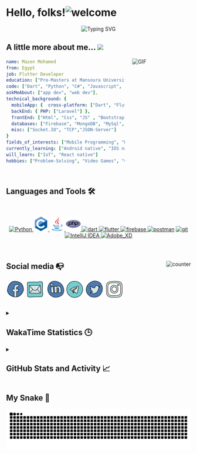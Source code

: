 [//]: # (Todo::  Welcome and introduction) 
<h1>Hello, folks!<img src="https://raw.githubusercontent.com/verma-anushka/verma-anushka/master/gifs/wave.gif" width="30px" height="30" alt="welcome"></h1>
<p align="center">
<img src="https://readme-typing-svg.demolab.com?font=Fira+Code&weight=550&pause=1000&center=true&vCenter=true&multiline=true&repeat=false&width=1300&height=80&lines=I'm+Mazen+Mohamed%2C+Software+engineer+passionate+about+Mobile+Programming+and+writing+clean+code+and+building;well+architected+mobile+applications.+Recently+I've+started+contributing+to+opensource+projects." alt="Typing SVG" /></p>
 

[//]: # (Todo:: Talking about Personal)

<h2>A little more about me... <img src="https://media.giphy.com/media/VgCDAzcKvsR6OM0uWg/giphy.gif" width="50"></h2>

<div>
<img align="right" style="margin-left: 20px;" alt="GIF" height="160px" width="160px" src="https://raw.githubusercontent.com/blackcater/blackcater/main/images/banner.gif" />

  <!-- company: IX Solutions at Mansoura, Egypt && Liefermama at Germany -->

```yaml
name: Mazen Mohamed 
from: Egypt
job: Flutter Developer 
education: ["Pre-Masters at Mansoura University", "BSc. of Computer Science"]
code: ["Dart", "Python", "C#", "Javascript", "Java", "PHP"],
askMeAbout: ["app dev", "web dev"],
technical_background: {
  mobileApp: {  cross-platform: ["Dart", "Flutter"] },
  backEnd: { PHP: ["Laravel"] },
  frontEnd: ["Html", "Css", "JS" , "Bootstrap"],
  databases: ["Firebase", "MongoDB", "MySql", "Sqlite"],
  misc: ["Socket.IO", "TCP","JSON-Server"]
}
fields_of_interests: ["Mobile Programming", "ML", "AI", "Path Planning"]
currently_learning: ["Android native", "IOS native"] 
will_learn: ["IoT", "React native"]
hobbies: ["Problem-Solving", "Video Games", "Competitive Gaming", "Movies", "Drawing"]
```
</div>


[//]: # (Todo:: Languages and Tools)

<br>

## Languages and Tools 🛠 

<br/>
<p align="center">  
<a href="https://www.python.org/dev/" target="_blank" rel="noreferrer"> <img src="https://upload.wikimedia.org/wikipedia/commons/thumb/c/c3/Python-logo-notext.svg/1024px-Python-logo-notext.svg.png" alt="Python" width="40" height="40"/> </a>  
<a href="https://www.cprogramming.com/" target="_blank" rel="noreferrer"> <img src="https://raw.githubusercontent.com/devicons/devicon/master/icons/c/c-original.svg" alt="c" width="40" height="40"/> </a>
<a href="https://www.java.com" target="_blank" rel="noreferrer"> <img src="https://raw.githubusercontent.com/devicons/devicon/master/icons/java/java-original.svg" alt="java" width="40" height="40"/> </a>  
<a href="https://www.php.net" target="_blank" rel="noreferrer"> <img src="https://raw.githubusercontent.com/devicons/devicon/master/icons/php/php-original.svg" alt="php" width="40" height="40"/> </a>
<a href="https://dart.dev" target="_blank" rel="noreferrer"> <img src="https://www.vectorlogo.zone/logos/dartlang/dartlang-icon.svg" alt="dart" width="40" height="40"/> </a>     
<a href="https://flutter.dev" target="_blank" rel="noreferrer"> <img src="https://www.vectorlogo.zone/logos/flutterio/flutterio-icon.svg" alt="flutter" width="40" height="40"/> </a>
<a href="https://firebase.google.com/" target="_blank" rel="noreferrer"> <img src="https://www.vectorlogo.zone/logos/firebase/firebase-icon.svg" alt="firebase" width="40" height="40"/> </a> <a href="https://postman.com" target="_blank" rel="noreferrer"> <img src="https://www.vectorlogo.zone/logos/getpostman/getpostman-icon.svg" alt="postman" width="40" height="40"/></a> 
<a href="https://git-scm.com/" target="_blank" rel="noreferrer"> <img src="https://www.vectorlogo.zone/logos/git-scm/git-scm-icon.svg" alt="git" width="40" height="40"/> </a>
<a href="https://www.jetbrains.com/idea/" target="_blank" rel="noreferrer"> <img src="https://upload.wikimedia.org/wikipedia/commons/thumb/9/9c/IntelliJ_IDEA_Icon.svg/2048px-IntelliJ_IDEA_Icon.svg.png" alt="IntelliJ IDEA" width="40" height="40"/> </a>
<a href="https://www.adobe.com/mena_en/products/xd.html" target="_blank" rel="noreferrer"> <img src="https://upload.wikimedia.org/wikipedia/commons/thumb/c/c2/Adobe_XD_CC_icon.svg/1200px-Adobe_XD_CC_icon.svg.png" alt="Adobe_XD" width="40" height="40"/> </a>
</p>

<br/>


[//]: # (Todo:: Social media links)

<div>
 <img align="right" src="https://komarev.com/ghpvc/?username=MZzzNne&label=Profile%20views&color=blue&countColor=%237B1E7B&style=flat" alt="counter"/>

## Social media :mailbox_with_no_mail:
</div>

<p align="center">

<a href="https://www.facebook.com/MaZenn.mo7amed" target="blank"><img align="center" title="MaZenn.mo7amed" src="assets/social_logos/facebook.svg" alt="MaZenn.mo7amed" height="50" width="50" /></a>
<a href="mailto:mazenn770@gmail.com" target="blank"><img align="center" title="mazenn770@gmail.com" src="assets/social_logos/mail.svg" alt="mazenn770@gmail.com" height="50" width="50" /></a>
<a href="https://www.linkedin.com/in/MZzzNn" target="blank"><img align="center" title="@MZzzNn" src="assets/social_logos/linkedin.svg" alt="@MZzzNn" height="50" width="50" /></a>
<a href="https://t.me/MZzznn" target="blank"><img align="center" title="@MZzzNn" src="assets/social_logos/telegram.svg" alt="@MZzznn" height="50" width="50" /></a>
<a href="https://twitter.com/MZzzNn_" target="blank"><img align="center" title="@MZzzNn_" src="assets/social_logos/twitter.svg" alt="@MZzzNn_" height="50" width="50" /></a>
<a href="https://www.instagram.com/MZzzNn_" target="blank"><img align="center" title="@MZzzNn_" src="assets/social_logos/instagram.svg" alt="@MZzzNn_" height="50" width="50" /></a>

</p>
<br/>

[//]: # (Todo:: waka time stats)    

<details> 
  <summary><h2>WakaTime Statistics 🕒</h2></summary>

<p align="center">
    <a href="https://wakatime.com/@MZzzNn">
        <img alt="Total time of coding" src="https://wakatime.com/badge/user/27da1c90-b8bf-4c99-99d0-1757cf327276.svg">
    </a>
    <a href="https://github.com/MZzzNn/MZzzNn">
        <img alt="Last update time" src="https://img.shields.io/github/last-commit/MZzzNn/MZzzNn?label=profile%20updated&style=flat-square">
    </a>
    <a href="https://wakatime.com/@MZzzNn">
        <img alt="Lines of code" src="https://img.shields.io/badge/From%20Hello%20World%20I%27ve%20Written-1%20Million%20lines%20of%20code-blue">
    </a> 
</p>

```text
From: 01 June 2022 - To: 23 December 2022
Total Time: 588 hrs 33 mins
Dart                          556 hrs 53 mins ⣿⣿⣿⣿⣿⣿⣿⣿⣿⣿⣿⣿⣿⣿⣿⣿⣿⣿⣿⣿⣿⣿⣿⣶⣀   94.62 %
YAML                          16 hrs 40 mins  ⣶⣀⣀⣀⣀⣀⣀⣀⣀⣀⣀⣀⣀⣀⣀⣀⣀⣀⣀⣀⣀⣀⣀⣀⣀   02.83 %
XML                           6 hrs 59 mins   ⣤⣀⣀⣀⣀⣀⣀⣀⣀⣀⣀⣀⣀⣀⣀⣀⣀⣀⣀⣀⣀⣀⣀⣀⣀   01.19 %
Groovy                        1 hr 54 mins    ⣀⣀⣀⣀⣀⣀⣀⣀⣀⣀⣀⣀⣀⣀⣀⣀⣀⣀⣀⣀⣀⣀⣀⣀⣀   00.32 %
Text                          1 hr 6 mins     ⣀⣀⣀⣀⣀⣀⣀⣀⣀⣀⣀⣀⣀⣀⣀⣀⣀⣀⣀⣀⣀⣀⣀⣀⣀   00.19 %
Gradle                        1 hr 2 mins     ⣀⣀⣀⣀⣀⣀⣀⣀⣀⣀⣀⣀⣀⣀⣀⣀⣀⣀⣀⣀⣀⣀⣀⣀⣀   00.18 %
```

<!--END_SECTION:waka-->

<!--START_SECTION:waka-simple--> 

```text
From: 16 July 2020 - To: 22 December 2022
Total Time: 873 hrs
Go                 313 hrs 18 mins ⣿⣿⣿⣿⣿⣿⣿⣿⣿⣀⣀⣀⣀⣀⣀⣀⣀⣀⣀⣀⣀⣀⣀⣀⣀   35.89 %
Python             165 hrs 53 mins ⣿⣿⣿⣿⣷⣀⣀⣀⣀⣀⣀⣀⣀⣀⣀⣀⣀⣀⣀⣀⣀⣀⣀⣀⣀   19.00 %
C++                143 hrs 23 mins ⣿⣿⣿⣿⣄⣀⣀⣀⣀⣀⣀⣀⣀⣀⣀⣀⣀⣀⣀⣀⣀⣀⣀⣀⣀   16.43 %
Bash               64 hrs 33 mins  ⣿⣷⣀⣀⣀⣀⣀⣀⣀⣀⣀⣀⣀⣀⣀⣀⣀⣀⣀⣀⣀⣀⣀⣀⣀   07.40 %
YAML               40 hrs 12 mins  ⣿⣄⣀⣀⣀⣀⣀⣀⣀⣀⣀⣀⣀⣀⣀⣀⣀⣀⣀⣀⣀⣀⣀⣀⣀   04.61 %
Other              37 hrs 55 mins  ⣿⣄⣀⣀⣀⣀⣀⣀⣀⣀⣀⣀⣀⣀⣀⣀⣀⣀⣀⣀⣀⣀⣀⣀⣀   04.34 %
```

<!--END_SECTION:waka-simple-->

<!--START_SECTION:waka-->

```text
From: 01 June 2022 - To: 19 May 2023

Total Time: 1,296 hrs 17 mins

Dart                          787 hrs 57 mins ⣿⣿⣿⣿⣿⣿⣿⣿⣿⣿⣿⣿⣿⣿⣿⣄⣀⣀⣀⣀⣀⣀⣀⣀⣀   60.79 %
Other                         456 hrs 14 mins ⣿⣿⣿⣿⣿⣿⣿⣿⣷⣀⣀⣀⣀⣀⣀⣀⣀⣀⣀⣀⣀⣀⣀⣀⣀   35.20 %
YAML                          25 hrs 20 mins  ⣦⣀⣀⣀⣀⣀⣀⣀⣀⣀⣀⣀⣀⣀⣀⣀⣀⣀⣀⣀⣀⣀⣀⣀⣀   01.95 %
XML                           8 hrs 12 mins   ⣄⣀⣀⣀⣀⣀⣀⣀⣀⣀⣀⣀⣀⣀⣀⣀⣀⣀⣀⣀⣀⣀⣀⣀⣀   00.63 %
Markdown                      5 hrs 54 mins   ⣄⣀⣀⣀⣀⣀⣀⣀⣀⣀⣀⣀⣀⣀⣀⣀⣀⣀⣀⣀⣀⣀⣀⣀⣀   00.46 %
```

<!--END_SECTION:waka-->



</details>

[//]: # (Todo:: GitHub Stats and Activity )

<details> 
  <summary><h2>GitHub Stats and Activity 📈</h2></summary>

<h3>Streak Stats 🔥</h3>
 
  <!-- GitHub Readme Streak Stats - https://github.com/mzzznn/github-readme-streak-stats -->
  <p>
    <a href="https://github.com/mzzznn/github-readme-streak-stats">
      <img title="🔥 Get streak stats for your profile at git.io/streak-stats" alt="mzzznn's streak" src="https://streak-stats.demolab.com?user=MZzzNn&theme=monokai-metallian&hide_border=true"/>
    </a>
  </p>

<h3>GitHub Profile Stats 💻</h3>

  <!-- https://github.com/anuraghazra/github-readme-stats -->

<a href="https://github.com/anuraghazra/github-readme-stats"><img alt="mzzznn's Github Stats" src="https://denvercoder1-github-readme-stats.vercel.app/api/?username=mzzznn&show_icons=true&include_all_commits=true&count_private=true&theme=react&hide_border=true&bg_color=1F222E&title_color=F85D7F&icon_color=F8D866" height="192px"/></a>
<a href="https://github.com/anuraghazra/github-readme-stats"><img alt="mzzznn's Top Languages" src="https://github-readme-stats.vercel.app/api/top-langs/?username=mzzznn&langs_count=8&layout=compact&theme=react&hide_border=true&bg_color=1F222E&title_color=F85D7F&icon_color=F8D866&hide=Jupyter%20Notebook" height="192px"/></a>
<br/>

<b>Note:</b> Top languages is only a metric of the languages my public code consists of and doesn't reflect experience or skill level.

  <!-- https://github.com/ashutosh00710/github-readme-activity-graph -->

<a href="https://github.com/ashutosh00710/github-readme-activity-graph"><img alt="mzzznn's Activity Graph" src="https://github-readme-activity-graph.cyclic.app/graph/?username=mzzznn&bg_color=1F222E&color=F8D866&line=F85D7F&point=FFFFFF&hide_border=true" /></a>

<!--END_SECTION:activity-->

</details>


[//]: # (Todo:: Snake)

## My Snake 🐍
![snake gif](https://github.com/mzzznn/mzzznn/blob/github-contribution-snake-output/github-contribution-grid-snake-dark.svg)






[//]: # (## Talking about Personal Stuffs:)

[//]: # ()
[//]: # (- 🔭 I’m currently studying Bioinformatics at FCIS MU.)

[//]: # (- 👨‍💻 I’m currently working on Flutter development.)

[//]: # (- 📚 I’m currently learning native apps for Android and iOS .)

[//]: # (- 💪🏼 Future Goals: Learn more technologies - Never stop creating new ideas.)

[//]: # (- 💬 I love connecting with different people so if you want any help, I'll be happy to meet you more!)

[//]: # (- 🎨 Portfolio: )

<!-- 
![Leetcode Stats](https://leetcard.jacoblin.cool/MZzzNn?theme=dark)

<a href="https://developer.android.com" target="_blank" rel="noreferrer"> <img src="https://raw.githubusercontent.com/devicons/devicon/master/icons/android/android-original-wordmark.svg" alt="android" width="40" height="40"/> 
![c#](https://img.shields.io/badge/-c%23-611e73?style=flat-square&logo=c#&logoColor=ffffff)
![dart](https://img.shields.io/badge/-Dart-0d91a3?&logo=dart)
![Flutter](https://img.shields.io/badge/%20%20-flutter%20-%231FBCFD?style=flat-square&logo=flutter&logoColor=%23ffffff)
![Java](http://img.shields.io/badge/-Java-5B4638?style=flat-square&logo=java&logoColor=ffffff)
![C](http://img.shields.io/badge/-C-A8B9CC?style=flat-square&logo=c&logoColor=ffffff)
![Python](http://img.shields.io/badge/-Python-3776AB?style=flat-square&logo=python&logoColor=ffffff)
![JavaScript](https://img.shields.io/badge/-JavaScript-%23F7DF1C?style=flat-square&logo=javascript&logoColor=000000&labelColor=%23F7DF1C&color=%23FFCE5A)
![HTML5](https://img.shields.io/badge/-HTML5-%23E44D27?style=flat-square&logo=html5&logoColor=ffffff)
![CSS3](https://img.shields.io/badge/-CSS3-%231572B6?style=flat-square&logo=css3) 
![Bootstrap](https://img.shields.io/badge/-Bootstrap-563D7C?style=flat-square&logo=Bootstrap)
![Nodejs](https://img.shields.io/badge/-Nodejs-339933?style=flat-square&logo=Node.js&logoColor=ffffff)
![Firebase](https://img.shields.io/badge/-Firebase-FFCA28?style=flat-square&logo=firebase&logoColor=ffffff)
![Microsoft Sql Server](https://img.shields.io/badge/-Sql%20Server-CC2927?style=flat-square&logo=microsoft-sql-server&logoColor=ffffff)
![Adobe XD](http://img.shields.io/badge/-Abode%20XD-fe61f6?style=flat-square&logo=adobe-XD&logoColor=ffffff)
![Figma](http://img.shields.io/badge/-Figma-30333c?style=flat-square&logo=figma&logoColor=ffffff)
![Adobe After Effects](http://img.shields.io/badge/-Adobe%20After%20Effects-3C4858?style=flat-square&logo=adobe-after-effects)
![android](https://img.shields.io/badge/-Android-3e9e06?&logo=android) 
![Git](https://img.shields.io/badge/-Git-%23F05032?style=flat-square&logo=git&logoColor=%23ffffff)
![GitLab](https://img.shields.io/badge/-GitLab-FCA121?style=flat-square&logo=gitlab)
![GitHub](https://img.shields.io/badge/-GitHub-181717?style=flat-square&logo=github)
![VS Code](http://img.shields.io/badge/-VS%20Code-007ACC?style=flat-square&logo=visual-studio-code&logoColor=ffffff)
![IntelliJ IDEA](http://img.shields.io/badge/-IntelliJ%20IDEA-000000?style=flat-square&logo=intellij-idea&logoColor=ffffff)
![Android Studio](http://img.shields.io/badge/-Android%20Studio-3DDC84?style=flat-square&logo=android-studio&logoColor=ffffff)
 -->
<!-- [![Telegram](https://img.shields.io/badge/-TELEGRAM-2CA5E0?style=for-the-badge&logo=telegram&logoColor=white)](https://t.me/MZzznn)
[![Gmail](https://img.shields.io/badge/-GMAIL-D14836?style=for-the-badge&logo=gmail&logoColor=white)](mailto:mazenn770@gmail.com)
[![LinkedIn](https://img.shields.io/badge/-LINKEDIN-0077B5?style=for-the-badge&logo=linkedin&logoColor=white)](https://www.linkedin.com/in/mazen-mohamed0/)
[![Facebook](https://img.shields.io/badge/-Facebook-3b5998?style=for-the-badge&logo=facebook&logoColor=white)](https://www.facebook.com/MaZenn.mo7amed)
[![Instagram](https://img.shields.io/badge/-Instagram-C13584?style=for-the-badge&logo=Instagram&logoColor=white)](https://www.instagram.com/mzzznn_/)
[![Twitter](https://img.shields.io/badge/-Twitter-1D9BF0?style=for-the-badge&logo=Twitter&logoColor=white)](https://twitter.com/MZzzNn_)

 -->

<!--
<i>Follow me:</i><br> 

<a href="https://www.linkedin.com/in/mazen-mohamed0" target="_blank"><img height="30px" width="40px" src="https://i.pinimg.com/originals/de/b4/6f/deb46f02a59e3b3a2aa58fac16290d63.gif" alt="LinkedIn"></a>
<a href="https://www.instagram.com/mzzznn_" target="_blank"><img height="30px" width="40px" src="https://i.pinimg.com/originals/ea/89/45/ea8945b986e784d57c11ba50839b4f12.gif" alt="Instagram"></a>
<a href="https://www.facebook.com/mazen" target="_blank"><img height="30px" width="40px" src="https://cliply.co/wp-content/uploads/2019/07/371907490_FACEBOOK_ICON_400px.gif" alt="Facebook"></a>
<a href="https://open.spotify.com/user/mazen" target="_blank"><img src="https://img.shields.io/badge/Spotify-%231ED760.svg?&style=flat-square&logo=spotify&logoColor=white" alt="Spotify"></a>
<a href="https://dev.to/mazen" target="_blank"><img src="https://img.shields.io/badge/DEV-%230A0A0A.svg?&style=flat-square&logo=DEV.to&logoColor=white" alt="DEV.to"></a> 
---
  <img src="https://profile-counter.glitch.me/mazen-mo7amed/count.svg" />

<br>  
<p align="center">  
  <i><b>Profile Visitor Count...</b> </i><br>
  <img src="https://raw.githubusercontent.com/saadeghi/saadeghi/master/dino.gif" /><br>
  <img src="https://profile-counter.glitch.me/mazen-mo7amed/count.svg" />
</p>
-->

